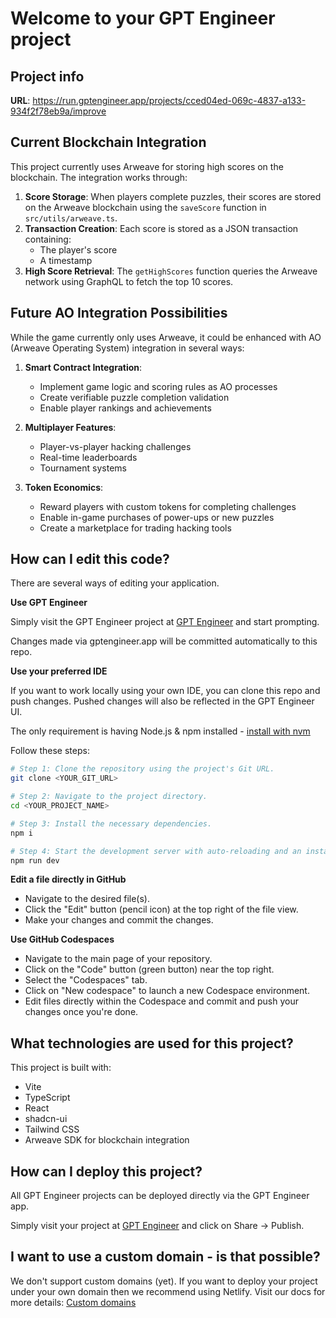 # Welcome to your GPT Engineer project

## Project info

**URL**: https://run.gptengineer.app/projects/cced04ed-069c-4837-a133-934f2f78eb9a/improve

## Current Blockchain Integration

This project currently uses Arweave for storing high scores on the blockchain. The integration works through:

1. **Score Storage**: When players complete puzzles, their scores are stored on the Arweave blockchain using the `saveScore` function in `src/utils/arweave.ts`.
2. **Transaction Creation**: Each score is stored as a JSON transaction containing:
   - The player's score
   - A timestamp
3. **High Score Retrieval**: The `getHighScores` function queries the Arweave network using GraphQL to fetch the top 10 scores.

## Future AO Integration Possibilities

While the game currently only uses Arweave, it could be enhanced with AO (Arweave Operating System) integration in several ways:

1. **Smart Contract Integration**: 
   - Implement game logic and scoring rules as AO processes
   - Create verifiable puzzle completion validation
   - Enable player rankings and achievements

2. **Multiplayer Features**:
   - Player-vs-player hacking challenges
   - Real-time leaderboards
   - Tournament systems

3. **Token Economics**:
   - Reward players with custom tokens for completing challenges
   - Enable in-game purchases of power-ups or new puzzles
   - Create a marketplace for trading hacking tools

## How can I edit this code?

There are several ways of editing your application.

**Use GPT Engineer**

Simply visit the GPT Engineer project at [GPT Engineer](https://gptengineer.app/projects/cced04ed-069c-4837-a133-934f2f78eb9a/improve) and start prompting.

Changes made via gptengineer.app will be committed automatically to this repo.

**Use your preferred IDE**

If you want to work locally using your own IDE, you can clone this repo and push changes. Pushed changes will also be reflected in the GPT Engineer UI.

The only requirement is having Node.js & npm installed - [install with nvm](https://github.com/nvm-sh/nvm#installing-and-updating)

Follow these steps:

```sh
# Step 1: Clone the repository using the project's Git URL.
git clone <YOUR_GIT_URL>

# Step 2: Navigate to the project directory.
cd <YOUR_PROJECT_NAME>

# Step 3: Install the necessary dependencies.
npm i

# Step 4: Start the development server with auto-reloading and an instant preview.
npm run dev
```

**Edit a file directly in GitHub**

- Navigate to the desired file(s).
- Click the "Edit" button (pencil icon) at the top right of the file view.
- Make your changes and commit the changes.

**Use GitHub Codespaces**

- Navigate to the main page of your repository.
- Click on the "Code" button (green button) near the top right.
- Select the "Codespaces" tab.
- Click on "New codespace" to launch a new Codespace environment.
- Edit files directly within the Codespace and commit and push your changes once you're done.

## What technologies are used for this project?

This project is built with:

- Vite
- TypeScript
- React
- shadcn-ui
- Tailwind CSS
- Arweave SDK for blockchain integration

## How can I deploy this project?

All GPT Engineer projects can be deployed directly via the GPT Engineer app.

Simply visit your project at [GPT Engineer](https://gptengineer.app/projects/cced04ed-069c-4837-a133-934f2f78eb9a/improve) and click on Share -> Publish.

## I want to use a custom domain - is that possible?

We don't support custom domains (yet). If you want to deploy your project under your own domain then we recommend using Netlify. Visit our docs for more details: [Custom domains](https://docs.gptengineer.app/tips-tricks/custom-domain/)
